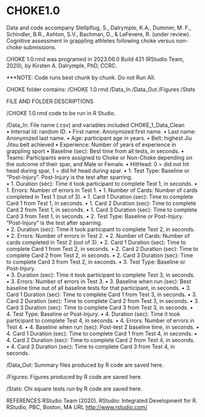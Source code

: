 # CHOKE1.0

Data and code accompany Stellpflug, S., Dalrymple, K.A., Dummer, M. F., Schindler, B.R., Ashton, S.V., Bachman, D., & LeFevere, R. (under review). Cognitive assessment in grappling athletes following choke versus non-choke submissions.

CHOKE 1.0.rmd was programed in 2023.06.0 Build 421 (RStudio Team, 2020), by Kirsten A. Dalrymple, PhD, CCRC.

***NOTE: Code runs best chunk by chunk. Do not Run All.

CHOKE folder contains: 
	/CHOKE 1.0.rmd
 /Data_In
 /Data_Out
 /Figures
 /Stats


FILE AND FOLDER DESCRIPTIONS

/CHOKE 1.0.rmd code to be run in R Studio.

/Data_In:
File name (.csv)	and variables included
CHOKE_1_Data_Clean	
•	Internal Id: random ID.
•	First name: Anonymized first name.
•	Last name: Anonymized last name.
•	Age: participant age in years.
•	Belt: highest Jiu Jitsu belt achieved
•	Experience: Number of years of experience in grappling sport
•	Baseline (sec): Best time from all tests, in seconds.
•	Teams: Participants were assigned to Choke or Non-Choke depending on the outcome of their spar, and Male or Female.
•	HitHead: 0 = did not hit head during spar, 1 = did hit head during spar.
•	1. Test Type: Baseline or “Post-Injury”. Post-Injury is the test after sparring.  
•	1. Duration (sec): Time it took participant to complete Test 1, in seconds.
•	1. Errors: Number of errors in Test 1.
•	1. Number of Cards: Number of cards completed in Test 1 (out of 3).
•	1. Card 1 Duration (sec): Time to complete Card 1 from Test 1, in seconds.
•	1. Card 2 Duration (sec): Time to complete Card 2 from Test 1, in seconds.
•	1. Card 3 Duration (sec): Time to complete Card 3 from Test 1, in seconds.
•	2. Test Type: Baseline or Post-Injury. “Post-Injury” is the test after sparring.  
•	2. Duration (sec): Time it took participant to complete Test 2, in seconds.
•	2. Errors: Number of errors in Test 2.
•	2. Number of Cards: Number of cards completed in Test 2 (out of 3).
•	2. Card 1 Duration (sec): Time to complete Card 1 from Test 2, in seconds.
•	2. Card 2 Duration (sec): Time to complete Card 2 from Test 2, in seconds.
•	2. Card 3 Duration (sec): Time to complete Card 3 from Test 2, in seconds.
•	3. Test Type: Baseline or Post-Injury.  
•	3. Duration (sec): Time it took participant to complete Test 3, in seconds.
•	3. Errors: Number of errors in Test 3.
•	3. Baseline when run (sec): Best baseline time out of all baseline tests for that participant, in seconds. 
•	3. Card 1 Duration (sec): Time to complete Card 1 from Test 3, in seconds.
•	3. Card 2 Duration (sec): Time to complete Card 2 from Test 3, in seconds.
•	3. Card 3 Duration (sec): Time to complete Card 3 from Test 3, in seconds.
•	4. Test Type: Baseline or Post-Injury. 
•	4. Duration (sec): Time it took participant to complete Test 4, in seconds.
•	4. Errors: Number of errors in Test 4.
•	4. Baseline when run (sec): Post-test 2 baseline time, in seconds.
•	4. Card 1 Duration (sec): Time to complete Card 1 from Test 4, in seconds.
•	4. Card 2 Duration (sec): Time to complete Card 2 from Test 4, in seconds.
•	4. Card 3 Duration (sec): Time to complete Card 3 from Test 4, in seconds.

/Data_Out: Summary files produced by R code are saved here.

/Figures: Figures produced by R code are saved here.

/Stats: Chi square tests run by R code are saved here.

REFERENCES
RStudio Team (2020). RStudio: Integrated Development for R. RStudio, PBC, Boston, MA URL http://www.rstudio.com/
